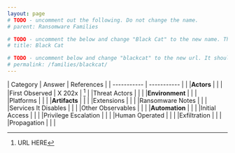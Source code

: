 ```yaml
---
layout: page
# TODO - uncomment out the following. Do not change the name.
# parent: Ransomware Families

# TODO - uncomment the below and change "Black Cat" to the new name. This will be shown in the menu.
# title: Black Cat

# TODO - uncomment below and change "blackcat" to the new url. It should be all lower case and no spaces
# permalink: /families/blackcat/
---
```


| Category | Answer | References | 
| ----------- | ----------- | | 
|**Actors** | | |
|First Observed | X 202x | [^1] |
|Threat Actors | | |
|**Environment** | | |
|Platforms | | |
|**Artifacts** | | |
|Extensions | | |
|Ransomware Notes | | |
|Services It Disables | | |
|Other Observables | | |
|**Automation** | | |
|Initial Access | |  |
|Privilege Escalation | | |
|Human Operated | | |
|Exfiltration | | |
|Propagation | | |


[^1]: URL HERE




